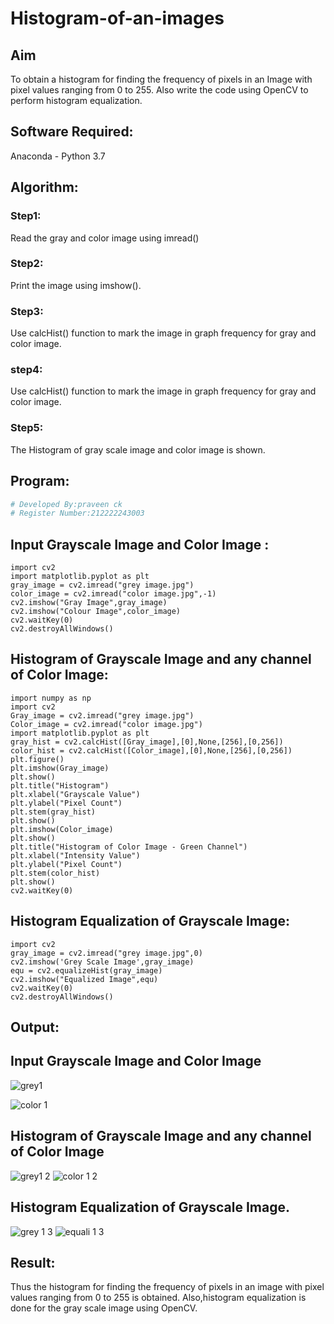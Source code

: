 # Histogram-of-an-images
## Aim
To obtain a histogram for finding the frequency of pixels in an Image with pixel values ranging from 0 to 255. Also write the code using OpenCV to perform histogram equalization.

## Software Required:
Anaconda - Python 3.7

## Algorithm:
### Step1:
Read the gray and color image using imread()

### Step2:
Print the image using imshow().



### Step3:
Use calcHist() function to mark the image in graph frequency for gray and color image.

### step4:
Use calcHist() function to mark the image in graph frequency for gray and color image.

### Step5:
The Histogram of gray scale image and color image is shown.


## Program:
```python
# Developed By:praveen ck
# Register Number:212222243003
```
## Input Grayscale Image and Color Image :
```
import cv2
import matplotlib.pyplot as plt
gray_image = cv2.imread("grey image.jpg")
color_image = cv2.imread("color image.jpg",-1)
cv2.imshow("Gray Image",gray_image)
cv2.imshow("Colour Image",color_image)
cv2.waitKey(0)
cv2.destroyAllWindows()
```
## Histogram of Grayscale Image and any channel of Color Image:
```
import numpy as np
import cv2
Gray_image = cv2.imread("grey image.jpg")
Color_image = cv2.imread("color image.jpg")
import matplotlib.pyplot as plt
gray_hist = cv2.calcHist([Gray_image],[0],None,[256],[0,256])
color_hist = cv2.calcHist([Color_image],[0],None,[256],[0,256])
plt.figure()
plt.imshow(Gray_image)
plt.show()
plt.title("Histogram")
plt.xlabel("Grayscale Value")
plt.ylabel("Pixel Count")
plt.stem(gray_hist)
plt.show()
plt.imshow(Color_image)
plt.show()
plt.title("Histogram of Color Image - Green Channel")
plt.xlabel("Intensity Value")
plt.ylabel("Pixel Count")
plt.stem(color_hist)
plt.show()
cv2.waitKey(0)
```
## Histogram Equalization of Grayscale Image:
```
import cv2
gray_image = cv2.imread("grey image.jpg",0)
cv2.imshow('Grey Scale Image',gray_image)
equ = cv2.equalizeHist(gray_image)
cv2.imshow("Equalized Image",equ)
cv2.waitKey(0)
cv2.destroyAllWindows()
```
## Output:
## Input Grayscale Image and Color Image
![grey1](https://github.com/abinayasangeetha/Histogram-of-an-images/assets/119393675/09b729df-2bdb-4432-81d6-1d5b8452b029)

![color 1](https://github.com/abinayasangeetha/Histogram-of-an-images/assets/119393675/2c4740b9-e173-4f30-bbfe-a7a6d52c2f2d)


## Histogram of Grayscale Image and any channel of Color Image
![grey1 2](https://github.com/abinayasangeetha/Histogram-of-an-images/assets/119393675/674d54e5-c151-4a34-8bce-f34a8e1e88b9)
![color 1 2](https://github.com/abinayasangeetha/Histogram-of-an-images/assets/119393675/bcd899d6-7278-469c-8140-8b38cb008cfe)

## Histogram Equalization of Grayscale Image.
![grey 1 3](https://github.com/abinayasangeetha/Histogram-of-an-images/assets/119393675/555fce14-db57-4128-b06e-b9fb4172e3fe)
![equali 1 3](https://github.com/abinayasangeetha/Histogram-of-an-images/assets/119393675/7267ff7b-b679-46c0-827b-167f07ec0c3e)



## Result: 
Thus the histogram for finding the frequency of pixels in an image with pixel values ranging from 0 to 255 is obtained. Also,histogram equalization is done for the gray scale image using OpenCV.
